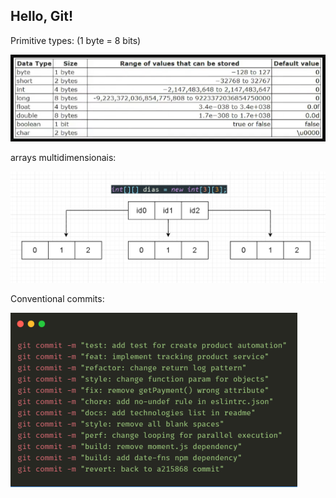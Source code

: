 ## Hello, Git!

Primitive types:
(1 byte = 8 bits)

![img.png](img.png)

arrays multidimensionais:

![img_3.png](img_3.png)

Conventional commits:

![img_1.png](img_1.png)